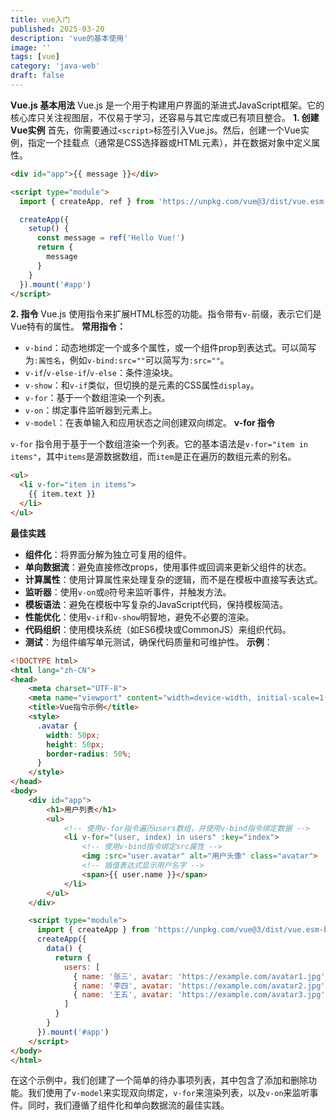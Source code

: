 ```yaml
---
title: vue入门
published: 2025-03-20
description: 'vue的基本使用'
image: ''
tags: [vue]
category: 'java-web'
draft: false 
---
```

**Vue.js 基本用法**
Vue.js 是一个用于构建用户界面的渐进式JavaScript框架。它的核心库只关注视图层，不仅易于学习，还容易与其它库或已有项目整合。
**1. 创建Vue实例**
首先，你需要通过`<script>`标签引入Vue.js。然后，创建一个Vue实例，指定一个挂载点（通常是CSS选择器或HTML元素），并在数据对象中定义属性。
```html
<div id="app">{{ message }}</div>

<script type="module">
  import { createApp, ref } from 'https://unpkg.com/vue@3/dist/vue.esm-browser.js'

  createApp({
    setup() {
      const message = ref('Hello Vue!')
      return {
        message
      }
    }
  }).mount('#app')
</script>
```
**2. 指令**
Vue.js 使用指令来扩展HTML标签的功能。指令带有`v-`前缀，表示它们是Vue特有的属性。
**常用指令：**
* `v-bind`：动态地绑定一个或多个属性，或一个组件prop到表达式。可以简写为`:属性名`，例如`v-bind:src=""`可以简写为`:src=""`。
* `v-if`/`v-else-if`/`v-else`：条件渲染块。
* `v-show`：和`v-if`类似，但切换的是元素的CSS属性`display`。
* `v-for`：基于一个数组渲染一个列表。
* `v-on`：绑定事件监听器到元素上。
* `v-model`：在表单输入和应用状态之间创建双向绑定。
**v-for 指令**

`v-for` 指令用于基于一个数组渲染一个列表。它的基本语法是`v-for="item in items"`，其中`items`是源数据数组，而`item`是正在遍历的数组元素的别名。
```html
<ul>
  <li v-for="item in items">
    {{ item.text }}
  </li>
</ul>
```
**最佳实践**
* **组件化**：将界面分解为独立可复用的组件。
* **单向数据流**：避免直接修改props，使用事件或回调来更新父组件的状态。
* **计算属性**：使用计算属性来处理复杂的逻辑，而不是在模板中直接写表达式。
* **监听器**：使用`v-on`或`@`符号来监听事件，并触发方法。
* **模板语法**：避免在模板中写复杂的JavaScript代码，保持模板简洁。
* **性能优化**：使用`v-if`和`v-show`明智地，避免不必要的渲染。
* **代码组织**：使用模块系统（如ES6模块或CommonJS）来组织代码。
* **测试**：为组件编写单元测试，确保代码质量和可维护性。
**示例**：
```html
<!DOCTYPE html>
<html lang="zh-CN">
<head>
    <meta charset="UTF-8">
    <meta name="viewport" content="width=device-width, initial-scale=1.0">
    <title>Vue指令示例</title>
    <style>
      .avatar {
        width: 50px;
        height: 50px;
        border-radius: 50%;
      }
    </style>
</head>
<body>
    <div id="app">
        <h1>用户列表</h1>
        <ul>
            <!-- 使用v-for指令遍历users数组，并使用v-bind指令绑定数据 -->
            <li v-for="(user, index) in users" :key="index">
                <!-- 使用v-bind指令绑定src属性 -->
                <img :src="user.avatar" alt="用户头像" class="avatar">
                <!-- 插值表达式显示用户名字 -->
                <span>{{ user.name }}</span>
            </li>
        </ul>
    </div>

    <script type="module">
      import { createApp } from 'https://unpkg.com/vue@3/dist/vue.esm-browser.js'
      createApp({
        data() {
          return {
            users: [
              { name: '张三', avatar: 'https://example.com/avatar1.jpg' },
              { name: '李四', avatar: 'https://example.com/avatar2.jpg' },
              { name: '王五', avatar: 'https://example.com/avatar3.jpg' }
            ]
          }
        }
      }).mount('#app')
    </script>
</body>
</html>

```
在这个示例中，我们创建了一个简单的待办事项列表，其中包含了添加和删除功能。我们使用了`v-model`来实现双向绑定，`v-for`来渲染列表，以及`v-on`来监听事件。同时，我们遵循了组件化和单向数据流的最佳实践。
